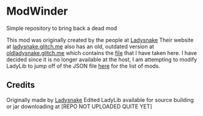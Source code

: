 # ModWinder
 Simple repository to bring back a dead mod

 This mod was originally created by the people at [Ladysnake](https://github.com/ladysnake)
 Their website at [ladysnake.glitch.me](https://ladysnake.glitch.me/) also has an old, outdated version at [oldladysnake.glitch.me](https://oldladysnake.glitch.me/) which contains the [file](https://oldladysnake.glitch.me/milksnake-bar-v2) that I have taken here. I have decided since it is no longer available at the host, I am attempting to modify LadyLib to jump off of the JSON file [here](/milksnakebar.json) for the list of mods.
## Credits
 Originally made by [Ladysnake](https://github.com/ladysnake)
 Edited LadyLib available for source building or jar downloading at \[REPO NOT UPLOADED QUITE YET\]
